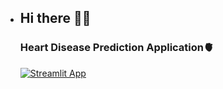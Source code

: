 - ## Hi there 👋👋
  ### Heart Disease Prediction Application🫀
  [![Streamlit App](https://static.streamlit.io/badges/streamlit_badge_black_white.svg)](https://share.streamlit.io/lkarjun/heartdisease-prediction/app.py)
  
  
